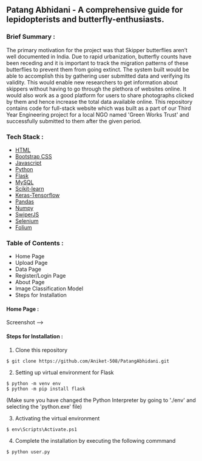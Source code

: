 ## Patang Abhidani - A comprehensive guide for lepidopterists and butterfly-enthusiasts.

### Brief Summary :
The primary motivation for the project was that Skipper butterflies aren’t well documented in India. Due to rapid urbanization, butterfly counts have been receding and it is important to track the migration patterns of these butterflies to prevent them from going extinct. The system built would be able to accomplish this by gathering user submitted data and verifying its validity. This would enable new researchers to get information about skippers without having to go through the plethora of websites online. It would also work as a good platform for users to share photographs clicked by them and hence increase the total data available online.
This repository contains code for full-stack website which was built as a part of our Third Year Engineering project for a local NGO named 'Green Works Trust' and successfully submitted to them after the given period.

### Tech Stack :
- [HTML](https://en.wikipedia.org/wiki/HTML)
- [Bootstrap CSS](https://en.wikipedia.org/wiki/Bootstrap_(front-end_framework))
- [Javascript](https://en.wikipedia.org/wiki/JavaScript)
- [Python](https://en.wikipedia.org/wiki/Python_(programming_language))
- [Flask](https://en.wikipedia.org/wiki/Flask_(web_framework))
- [MySQL](https://en.wikipedia.org/wiki/MySQL)
- [Scikit-learn](https://en.wikipedia.org/wiki/Scikit-learn)
- [Keras-Tensorflow](https://en.wikipedia.org/wiki/Keras)
- [Pandas](https://en.wikipedia.org/wiki/Pandas_(software))
- [Numpy](https://en.wikipedia.org/wiki/NumPy)
- [SwiperJS](https://swiperjs.com/swiper-api)
- [Selenium](https://en.wikipedia.org/wiki/Selenium_(software))
- [Folium](https://python-visualization.github.io/folium/)

### Table of Contents :
- Home Page
- Upload Page
- Data Page 
- Register/Login Page
- About Page
- Image Classification Model
- Steps for Installation

#### Home Page :
Screenshot -->

#### Steps for Installation :
1. Clone this repository
```
$ git clone https://github.com/Aniket-508/PatangAbhidani.git
```
2. Setting up virtual environment for Flask
```
$ python -m venv env
$ python -m pip install flask
```     
(Make sure you have changed the Python Interpreter by going to './env' and selecting the 'python.exe' file)

3. Activating the virtual environment
```
$ env\Scripts\Activate.ps1
```
4. Complete the installation by executing the following commmand 
```
$ python user.py
```
